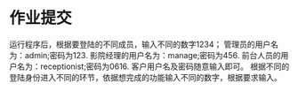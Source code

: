 # 作业提交
运行程序后，根据要登陆的不同成员，输入不同的数字1234；
管理员的用户名为：admin;密码为123.
影院经理的用户名为：manage;密码为456.
前台人员的用户名为：receptionist;密码为0616.
客户用户名及密码随意输入即可。
根据不同的登陆身份进入不同的环节，依据想完成的功能输入不同的数字，根据要求输入。

